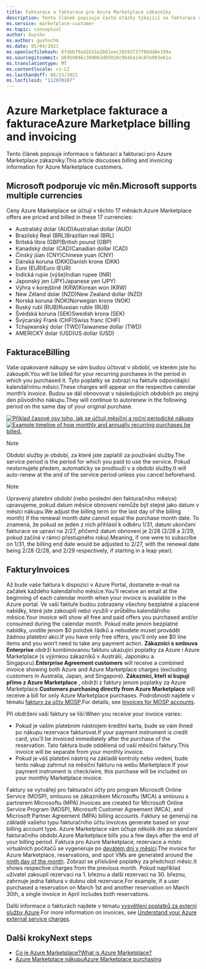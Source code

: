 ```yaml
---
title: Fakturace a fakturace pro Azure Marketplace zákazníky
description: Tento článek popisuje časté otázky týkající se fakturace a fakturace pro Azure Marketplace zákazníky.
ms.service: marketplace-customer
ms.topic: conceptual
author: Guyshu
ms.author: gushuchm
ms.date: 05/04/2021
ms.openlocfilehash: 6fdbbf9ad2b31e2b61eec20193717f60dd8e199a
ms.sourcegitcommit: b6959846c30d062d05028c9b4ba14c07e903e61a
ms.translationtype: MT
ms.contentlocale: cs-CZ
ms.lasthandoff: 06/25/2021
ms.locfileid: "112970187"
---
```

# <a name="azure-marketplace-billing-and-invoicing"></a><span data-ttu-id="3e19f-103">Azure Marketplace fakturace a fakturace</span><span class="sxs-lookup"><span data-stu-id="3e19f-103">Azure Marketplace billing and invoicing</span></span>

<span data-ttu-id="3e19f-104">Tento článek popisuje informace o fakturaci a fakturaci pro Azure Marketplace zákazníky.</span><span class="sxs-lookup"><span data-stu-id="3e19f-104">This article discusses billing and invoicing information for Azure Marketplace customers.</span></span>

## <a name="microsoft-supports-multiple-currencies"></a><span data-ttu-id="3e19f-105">Microsoft podporuje víc měn.</span><span class="sxs-lookup"><span data-stu-id="3e19f-105">Microsoft supports multiple currencies</span></span>

<span data-ttu-id="3e19f-106">Ceny Azure Marketplace se účtují v těchto 17 měnách:</span><span class="sxs-lookup"><span data-stu-id="3e19f-106">Azure Marketplace offers are priced and billed in these 17 currencies:</span></span>

- <span data-ttu-id="3e19f-107">Australský dolar (AUD)</span><span class="sxs-lookup"><span data-stu-id="3e19f-107">Australian dollar (AUD)</span></span>
- <span data-ttu-id="3e19f-108">Brazilský Real (BRL)</span><span class="sxs-lookup"><span data-stu-id="3e19f-108">Brazilian real (BRL)</span></span>
- <span data-ttu-id="3e19f-109">Britská libra (GBP)</span><span class="sxs-lookup"><span data-stu-id="3e19f-109">British pound (GBP)</span></span>
- <span data-ttu-id="3e19f-110">Kanadský dolar (CAD)</span><span class="sxs-lookup"><span data-stu-id="3e19f-110">Canadian dollar (CAD)</span></span>
- <span data-ttu-id="3e19f-111">Čínský jüan (CNY)</span><span class="sxs-lookup"><span data-stu-id="3e19f-111">Chinese yuan (CNY)</span></span>
- <span data-ttu-id="3e19f-112">Dánská koruna (DKK)</span><span class="sxs-lookup"><span data-stu-id="3e19f-112">Danish krone (DKK)</span></span>
- <span data-ttu-id="3e19f-113">Euro (EUR)</span><span class="sxs-lookup"><span data-stu-id="3e19f-113">Euro (EUR)</span></span>
- <span data-ttu-id="3e19f-114">Indická rupie (výše)</span><span class="sxs-lookup"><span data-stu-id="3e19f-114">Indian rupee (INR)</span></span>
- <span data-ttu-id="3e19f-115">Japonský jen (JPY)</span><span class="sxs-lookup"><span data-stu-id="3e19f-115">Japanese yen (JPY)</span></span>
- <span data-ttu-id="3e19f-116">Výhra v korejštině (KRW)</span><span class="sxs-lookup"><span data-stu-id="3e19f-116">Korean won (KRW)</span></span>
- <span data-ttu-id="3e19f-117">New Zéland dolar (NZD)</span><span class="sxs-lookup"><span data-stu-id="3e19f-117">New Zealand dollar (NZD)</span></span>
- <span data-ttu-id="3e19f-118">Norská koruna (NOK)</span><span class="sxs-lookup"><span data-stu-id="3e19f-118">Norwegian krone (NOK)</span></span>
- <span data-ttu-id="3e19f-119">Ruský rubl (RUB)</span><span class="sxs-lookup"><span data-stu-id="3e19f-119">Russian ruble (RUB)</span></span>
- <span data-ttu-id="3e19f-120">Švédská koruna (SEK)</span><span class="sxs-lookup"><span data-stu-id="3e19f-120">Swedish krona (SEK)</span></span>
- <span data-ttu-id="3e19f-121">Švýcarský Frank (CHF)</span><span class="sxs-lookup"><span data-stu-id="3e19f-121">Swiss franc (CHF)</span></span>
- <span data-ttu-id="3e19f-122">Tchajwanský dolar (TWD)</span><span class="sxs-lookup"><span data-stu-id="3e19f-122">Taiwanese dollar (TWD)</span></span>
- <span data-ttu-id="3e19f-123">AMERICKÝ dolar (USD)</span><span class="sxs-lookup"><span data-stu-id="3e19f-123">US dollar (USD)</span></span>

## <a name="billing"></a><span data-ttu-id="3e19f-124">Fakturace</span><span class="sxs-lookup"><span data-stu-id="3e19f-124">Billing</span></span>

<span data-ttu-id="3e19f-125">Vaše opakované nákupy se vám budou účtovat v období, ve kterém jste ho zakoupili.</span><span class="sxs-lookup"><span data-stu-id="3e19f-125">You will be billed for your recurring purchases in the period in which you purchased it.</span></span> <span data-ttu-id="3e19f-126">Tyto poplatky se zobrazí na faktuře odpovídající kalendářnímu měsíci.</span><span class="sxs-lookup"><span data-stu-id="3e19f-126">These charges will appear on the respective calendar month’s invoice.</span></span> <span data-ttu-id="3e19f-127">Budou se dál obnovovat v následujících obdobích po stejný den původního nákupu.</span><span class="sxs-lookup"><span data-stu-id="3e19f-127">They will continue to autorenew in the following period on the same day of your original purchase.</span></span>

<span data-ttu-id="3e19f-128">[![Příklad časové osy toho, jak se účtují měsíční a roční periodické nákupy](media/billing/billing-charges-recurring.png)](media/billing/billing-charges-recurring.png#lightbox)</span><span class="sxs-lookup"><span data-stu-id="3e19f-128">[![Example timeline of how monthly and annually recurring purchases be billed.](media/billing/billing-charges-recurring.png)](media/billing/billing-charges-recurring.png#lightbox)</span></span>

>[!NOTE]
> <span data-ttu-id="3e19f-129">Období služby je období, za které jste zaplatili za používání služby.</span><span class="sxs-lookup"><span data-stu-id="3e19f-129">The service period is the period for which you paid to use the service.</span></span> <span data-ttu-id="3e19f-130">Pokud nestornujete předem, automaticky se prodlouží v a období služby.</span><span class="sxs-lookup"><span data-stu-id="3e19f-130">It will auto-renew at the and of the service period unless you cancel beforehand.</span></span>

> [!NOTE]
> <span data-ttu-id="3e19f-131">Upravený platební období (nebo poslední den fakturačního měsíce) upravujeme, pokud datum měsíce obnovení nemůže být stejné jako datum v měsíci nákupu.</span><span class="sxs-lookup"><span data-stu-id="3e19f-131">We adjust the billing term (or the last day of the billing month) if the renewal month date cannot equal the purchase month date.</span></span> <span data-ttu-id="3e19f-132">To znamená, že pokud se jeden z nich přihlásil k odběru 1/31, datum ukončení fakturace se upraví na 2/27, přičemž datum obnovení je 2/28 (2/28 a 2/29, pokud začíná v rámci přestupného roku).</span><span class="sxs-lookup"><span data-stu-id="3e19f-132">Meaning, if one were to subscribe on 1/31, the billing end date would be adjusted to 2/27, with the renewal date being 2/28 (2/28, and 2/29 respectively, if starting in a leap year).</span></span>

## <a name="invoices"></a><span data-ttu-id="3e19f-133">Faktury</span><span class="sxs-lookup"><span data-stu-id="3e19f-133">Invoices</span></span>

<span data-ttu-id="3e19f-134">Až bude vaše faktura k dispozici v Azure Portal, dostanete e-mail na začátek každého kalendářního měsíce.</span><span class="sxs-lookup"><span data-stu-id="3e19f-134">You’ll receive an email at the beginning of each calendar month when your invoice is available in the Azure portal.</span></span> <span data-ttu-id="3e19f-135">Ve vaší faktuře budou zobrazeny všechny bezplatné a placené nabídky, které jste zakoupili nebo využili v průběhu kalendářního měsíce.</span><span class="sxs-lookup"><span data-stu-id="3e19f-135">Your invoice will show all free and paid offers you purchased and/or consumed during the calendar month.</span></span> <span data-ttu-id="3e19f-136">Pokud máte jenom bezplatné nabídky, uvidíte jenom $0 položek řádků a nebudete muset provádět žádnou platební akci.</span><span class="sxs-lookup"><span data-stu-id="3e19f-136">If you have only free offers, you’ll only see $0 line items and you won’t need to take any payment action.</span></span> <span data-ttu-id="3e19f-137">**Zákazníci s smlouva Enterprise** obdrží kombinovanou fakturu ukazující poplatky za Azure i Azure Marketplace (s výjimkou zákazníků v Austrálii, Japonsku a Singapuru).</span><span class="sxs-lookup"><span data-stu-id="3e19f-137">**Enterprise Agreement customers** will receive a combined invoice showing both Azure and Azure Marketplace charges (excluding customers in Australia, Japan, and Singapore).</span></span> <span data-ttu-id="3e19f-138">**Zákazníci, kteří si kupují přímo z Azure Marketplace** , obdrží z faktury jenom poplatky za Azure Marketplace.</span><span class="sxs-lookup"><span data-stu-id="3e19f-138">**Customers purchasing directly from Azure Marketplace** will receive a bill for only Azure Marketplace purchases.</span></span> <span data-ttu-id="3e19f-139">Podrobnosti najdete v tématu [faktury za účty MOSP](/azure/cost-management-billing/understand/download-azure-invoice#invoices-for-mosp-billing-accounts).</span><span class="sxs-lookup"><span data-stu-id="3e19f-139">For details, see [Invoices for MOSP accounts](/azure/cost-management-billing/understand/download-azure-invoice#invoices-for-mosp-billing-accounts).</span></span>

<span data-ttu-id="3e19f-140">Při obdržení vaší faktury se liší:</span><span class="sxs-lookup"><span data-stu-id="3e19f-140">When you receive your invoice varies:</span></span>

- <span data-ttu-id="3e19f-141">Pokud je vaším platebním nástrojem kreditní karta, bude se vám ihned po nákupu rezervace fakturovat.</span><span class="sxs-lookup"><span data-stu-id="3e19f-141">If your payment instrument is credit card, you’ll be invoiced immediately after the purchase of the reservation.</span></span> <span data-ttu-id="3e19f-142">Tato faktura bude oddělená od vaší měsíční faktury.</span><span class="sxs-lookup"><span data-stu-id="3e19f-142">This invoice will be separate from your monthly invoice.</span></span>
- <span data-ttu-id="3e19f-143">Pokud je váš platební nástroj na základě kontroly nebo vedení, bude tento nákup zahrnut na měsíční fakturu na webu Marketplace.</span><span class="sxs-lookup"><span data-stu-id="3e19f-143">If your payment instrument is check/wire, this purchase will be included on your monthly Marketplace invoice.</span></span>

<span data-ttu-id="3e19f-144">Faktury se vytvářejí pro fakturační účty pro program Microsoft Online Service (MOSP), smlouvu se zákazníkem Microsoftu (MCA) a smlouvu s partnerem Microsoftu (MPA).</span><span class="sxs-lookup"><span data-stu-id="3e19f-144">Invoices are created for Microsoft Online Service Program (MOSP), Microsoft Customer Agreement (MCA), and Microsoft Partner Agreement (MPA) billing accounts.</span></span> <span data-ttu-id="3e19f-145">Faktury se generují na základě vašeho typu fakturačního účtu.</span><span class="sxs-lookup"><span data-stu-id="3e19f-145">Invoices generate based on your billing account type.</span></span> <span data-ttu-id="3e19f-146">Azure Marketplace vám účtuje několik dní po skončení fakturačního období.</span><span class="sxs-lookup"><span data-stu-id="3e19f-146">Azure Marketplace bills you a few days after the end of your billing period.</span></span> <span data-ttu-id="3e19f-147">Faktura pro Azure Marketplace, rezervace a místo virtuálních počítačů se vygeneruje po [devátém dni v měsíci](/azure/cost-management-billing/understand/download-azure-invoice#invoices-for-mosp-billing-accounts).</span><span class="sxs-lookup"><span data-stu-id="3e19f-147">The invoice for Azure Marketplace, reservations, and spot VMs are generated around the [ninth day of the month](/azure/cost-management-billing/understand/download-azure-invoice#invoices-for-mosp-billing-accounts).</span></span> <span data-ttu-id="3e19f-148">Zobrazí se příslušné poplatky za předchozí měsíc.</span><span class="sxs-lookup"><span data-stu-id="3e19f-148">It shows respective charges from the previous month.</span></span> <span data-ttu-id="3e19f-149">Pokud například uživatel zakoupil rezervaci na 1. březnu a další rezervaci na 30. březnu, zahrnuje jedna faktura v dubnu obě rezervace.</span><span class="sxs-lookup"><span data-stu-id="3e19f-149">For example, if a user purchased a reservation on March 1st and another reservation on March 30th, a single invoice in April includes both reservations.</span></span>

<span data-ttu-id="3e19f-150">Další informace o fakturách najdete v tématu [vysvětlení poplatků za externí služby Azure](/azure/cost-management-billing/understand/understand-azure-marketplace-charges).</span><span class="sxs-lookup"><span data-stu-id="3e19f-150">For more information on invoices, see [Understand your Azure external service charges](/azure/cost-management-billing/understand/understand-azure-marketplace-charges).</span></span>

## <a name="next-steps"></a><span data-ttu-id="3e19f-151">Další kroky</span><span class="sxs-lookup"><span data-stu-id="3e19f-151">Next steps</span></span>

- [<span data-ttu-id="3e19f-152">Co je Azure Marketplace?</span><span class="sxs-lookup"><span data-stu-id="3e19f-152">What is Azure Marketplace?</span></span>](azure-marketplace-overview.md)
- [<span data-ttu-id="3e19f-153">Azure Marketplace nákupu</span><span class="sxs-lookup"><span data-stu-id="3e19f-153">Azure Marketplace purchasing</span></span>](azure-purchasing-invoicing.md)
